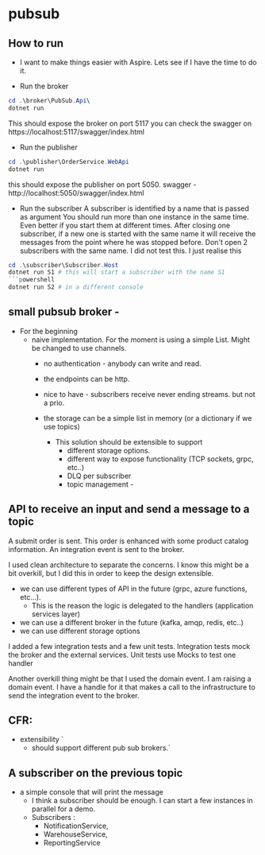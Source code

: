 # pubsub

## How to run

* I want to make things easier with Aspire. Lets see if I have the time to do it.

* Run the broker
```powershell
cd .\broker\PubSub.Api\
dotnet run 
```
This should expose the broker on port 5117
you can check the swagger on https://localhost:5117/swagger/index.html

* Run the publisher 
```powershell
cd .\publisher\OrderService.WebApi 
dotnet run
```
this should expose the publisher on port 5050. 
swagger - http://localhost:5050/swagger/index.html

* Run the subscriber
A subscriber is identified by a name that is passed as argument
You should run more than one instance in the same time. Even better if you start them at different times. 
After closing one subscriber, if a new one is started with the same name it will receive the messages from the point where he was stopped before. 
Don't open 2 subscribers with the same name. I did not test this. I just realise this 

```powershell
cd .\subscriber\Subscriber.Host
dotnet run S1 # this will start a subscriber with the name S1
```powershell
dotnet run S2 # in a different console
```

## small pubsub broker - 
* For the beginning 
  * naive implementation. For the moment is using a simple List. Might be changed to use channels. 
    * no authentication - anybody can write and read.
    * the endpoints can be http. 
    * nice to have - subscribers receive never ending streams. but not a prio.
    * the storage can be a simple list in memory (or a dictionary if we use topics)

      * This solution should be extensible to support
          * different storage options.
          * different way to expose functionality (TCP sockets, grpc, etc..)
          * DLQ per subscriber
          * topic management - 

## API to receive an input and send a message to a topic

A submit order is sent. 
This order is enhanced with some product catalog information.
An integration event is sent to the broker.

I used clean architecture to separate the concerns. 
I know this might be a bit overkill, but I did this in order to keep the design extensible.
* we can use different types of API in the future (grpc, azure functions, etc...). 
  * This is the reason the logic is delegated to the handlers (application services layer) 
* we can use a different broker in the future (kafka, amqp, redis, etc..)
* we can use different storage options

I added a few integration tests and a few unit tests.
Integration tests mock the broker and the external services. 
Unit tests use Mocks to test one handler

Another overkill thing might be that I used the domain event.
I am raising a domain event. I have a handle for it that makes a call to the infrastructure to send the integration event to the broker.

 ## CFR:

* extensibility `
  * should support different pub sub brokers.`

## A subscriber on the previous topic

* a simple console that will print the message
  * I think a subscriber should be enough. I can start a few instances in parallel for a demo. 
  * Subscribers : 
    * NotificationService,
    * WarehouseService,
    * ReportingService